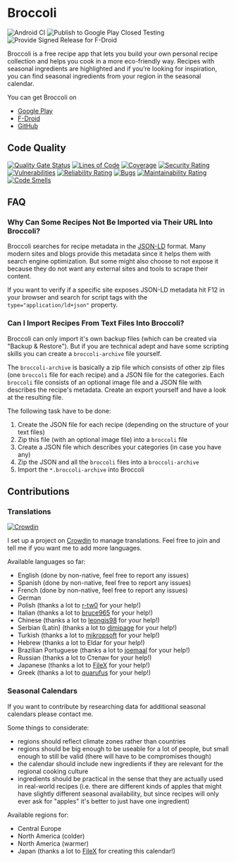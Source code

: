 # Broccoli

![Android CI](https://github.com/flauschtrud/broccoli/actions/workflows/build.yml/badge.svg)
![Publish to Google Play Closed Testing](https://github.com/flauschtrud/broccoli/actions/workflows/play-prerelease.yml/badge.svg)
![Provide Signed Release for F-Droid](https://github.com/flauschtrud/broccoli/actions/workflows/fdroid-release.yml/badge.svg)

Broccoli is a free recipe app that lets you build your own personal recipe collection and helps you cook in a more eco-friendly way.
Recipes with seasonal ingredients are highlighted and if you’re looking for inspiration, you can find seasonal ingredients from your region in the seasonal calendar.

You can get Broccoli on
- [Google Play](https://play.google.com/store/apps/details?id=com.flauschcode.broccoli)
- [F-Droid](https://f-droid.org/packages/com.flauschcode.broccoli/)
- [GitHub](https://github.com/flauschtrud/broccoli/releases/latest)

## Code Quality

[![Quality Gate Status](https://sonarcloud.io/api/project_badges/measure?project=flauschtrud_broccoli&metric=alert_status)](https://sonarcloud.io/summary/new_code?id=flauschtrud_broccoli)
[![Lines of Code](https://sonarcloud.io/api/project_badges/measure?project=flauschtrud_broccoli&metric=ncloc)](https://sonarcloud.io/summary/new_code?id=flauschtrud_broccoli)
[![Coverage](https://sonarcloud.io/api/project_badges/measure?project=flauschtrud_broccoli&metric=coverage)](https://sonarcloud.io/summary/new_code?id=flauschtrud_broccoli)
[![Security Rating](https://sonarcloud.io/api/project_badges/measure?project=flauschtrud_broccoli&metric=security_rating)](https://sonarcloud.io/summary/new_code?id=flauschtrud_broccoli)
[![Vulnerabilities](https://sonarcloud.io/api/project_badges/measure?project=flauschtrud_broccoli&metric=vulnerabilities)](https://sonarcloud.io/summary/new_code?id=flauschtrud_broccoli)
[![Reliability Rating](https://sonarcloud.io/api/project_badges/measure?project=flauschtrud_broccoli&metric=reliability_rating)](https://sonarcloud.io/summary/new_code?id=flauschtrud_broccoli)
[![Bugs](https://sonarcloud.io/api/project_badges/measure?project=flauschtrud_broccoli&metric=bugs)](https://sonarcloud.io/summary/new_code?id=flauschtrud_broccoli)
[![Maintainability Rating](https://sonarcloud.io/api/project_badges/measure?project=flauschtrud_broccoli&metric=sqale_rating)](https://sonarcloud.io/summary/new_code?id=flauschtrud_broccoli)
[![Code Smells](https://sonarcloud.io/api/project_badges/measure?project=flauschtrud_broccoli&metric=code_smells)](https://sonarcloud.io/summary/new_code?id=flauschtrud_broccoli)

## FAQ

### Why Can Some Recipes Not Be Imported via Their URL Into Broccoli?
Broccoli searches for recipe metadata in the [JSON-LD](https://json-ld.org/) format. Many modern sites and blogs provide this metadata since it helps them with search engine optimization. But some might also choose to not expose it because they do not want any external sites and tools to scrape their content.

If you want to verify if a specific site exposes JSON-LD metadata hit F12 in your browser and search for script tags with the `type="application/ld+json"` property.

### Can I Import Recipes From Text Files Into Broccoli?
Broccoli can only import it's own backup files (which can be created via "Backup & Restore"). But if you are technical adept and have some scripting skills you can create a `broccoli-archive` file yourself.

The `broccoli-archive` is basically a zip file which consists of other zip files (one `broccoli` file for each recipe) and a JSON file for the categories. Each `broccoli` file consists of an optional image file and a JSON file with describes the recipe's metadata. Create an export yourself and have a look at the resulting file.

The following task have to be done:
1. Create the JSON file for each recipe (depending on the structure of your text files)
2. Zip this file (with an optional image file) into a `broccoli` file
3. Create a JSON file which describes your categories (in case you have any)
4. Zip the JSON and all the `broccoli` files into a `broccoli-archive`
5. Import the `*.broccoli-archive` into Broccoli

## Contributions

### Translations
[![Crowdin](https://badges.crowdin.net/broccoli/localized.svg)](https://crowdin.com/project/broccoli)

I set up a project on [Crowdin](https://crowdin.com/project/broccoli) to manage translations. Feel free to join and tell me if you want me to add more languages.

Available languages so far:
- English (done by non-native, feel free to report any issues)
- Spanish (done by non-native, feel free to report any issues)
- French (done by non-native, feel free to report any issues)
- German
- Polish (thanks a lot to [r-tw0](https://github.com/r-tw0) for your help!)
- Italian (thanks a lot to [bruce965](https://github.com/bruce965) for your help!)
- Chinese (thanks a lot to [leongjs98](https://github.com/leongjs98) for your help!)
- Serbian (Latin) (thanks a lot to [dimipage](https://github.com/dimipage) for your help!)
- Turkish (thanks a lot to [mikropsoft](https://github.com/mikropsoft) for your help!)
- Hebrew (thanks a lot to Eldar for your help!)
- Brazilian Portuguese (thanks a lot to [joemaal](https://github.com/joemaal) for your help!)
- Russian (thanks a lot to Степан for your help!)
- Japanese (thanks a lot to [FileX](https://github.com/cd-FileX) for your help!)
- Greek (thanks a lot to [quarufus](https://github.com/quarufus/) for your help!)

### Seasonal Calendars
If you want to contribute by researching data for additional seasonal calendars please contact me.

Some things to considerate:
- regions should reflect climate zones rather than countries
- regions should be big enough to be useable for a lot of people, but small enough to still be valid (there will have to be compromises though)
- the calendar should include new ingredients if they are relevant for the regional cooking culture
- ingredients should be practical in the sense that they are actually used in real-world recipes (i.e. there are different kinds of apples that might have slightly different seasonal availability, but since recipes will only ever ask for "apples" it's better to just have one ingredient)

Available regions for:
- Central Europe
- North America (colder)
- North America (warmer)
- Japan (thanks a lot to [FileX](https://github.com/cd-FileX) for creating this calendar!)

